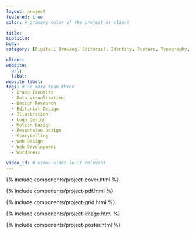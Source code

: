 ```yaml
---
layout: project
featured: true
color: # primary color of the project or client

title: 
subtitle: 
body: 
category: [Digital, Drawing, Editorial, Identity, Posters, Typography, Video]

client: 
website:
  url: 
  label: 
website_label: 
tags: # no more than three
  - Brand Identity
  - Data Visualisation
  - Design Research
  - Editorial Design
  - Illustration
  - Logo Design
  - Motion Design
  - Responsive Design
  - Storytelling
  - Web Design
  - Web Development
  - Wordpress

video_id: # vimeo video id if relevant
---
```


{% include components/project-cover.html %}

{% include components/project-pdf.html %}

{% include components/project-grid.html %}

{% include components/project-image.html %}

{% include components/project-poster.html %}
